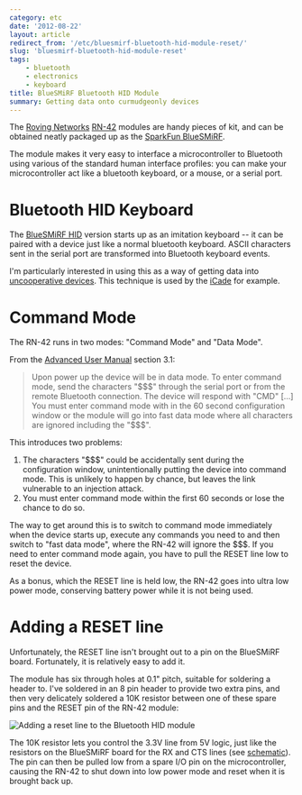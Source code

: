 ```yaml
---
category: etc
date: '2012-08-22'
layout: article
redirect_from: '/etc/bluesmirf-bluetooth-hid-module-reset/'
slug: 'bluesmirf-bluetooth-hid-module-reset'
tags:
    - bluetooth
    - electronics
    - keyboard
title: BlueSMiRF Bluetooth HID Module
summary: Getting data onto curmudgeonly devices
---
```


The [Roving Networks](http://rovingnetworks.com/)
[RN-42](http://www.rovingnetworks.com/products/RN_42) modules are handy
pieces of kit, and can be obtained neatly packaged up as the [SparkFun
BlueSMiRF](https://www.sparkfun.com/categories/115).

The module makes it very easy to interface a microcontroller to
Bluetooth using various of the standard human interface profiles: you
can make your microcontroller act like a bluetooth keyboard, or a mouse,
or a serial port.

Bluetooth HID Keyboard
======================

The [BlueSMiRF HID](https://www.sparkfun.com/products/10938) version
starts up as an imitation keyboard -- it can be paired with a device
just like a normal bluetooth keyboard. ASCII characters sent in the
serial port are transformed into Bluetooth keyboard events.

I'm particularly interested in using this as a way of getting data into
[uncooperative devices](http://www.apple.com/ipad/ios/). This technique
is used by the
[iCade](http://www.thinkgeek.com/files/iCADE/iCade_Dev_Resource_v1_3.pdf)
for example.

Command Mode
============

The RN-42 runs in two modes: "Command Mode" and "Data Mode".

From the [Advanced User
Manual](http://www.rovingnetworks.com/resources/download/47/Advanced_User_Manual)
section 3.1:

> Upon power up the device will be in data mode. To enter command mode,
> send the characters "\$\$\$" through the serial port or from the
> remote Bluetooth connection. The device will respond with "CMD"
> \[...\] You must enter command mode with in the 60 second
> configuration window or the module will go into fast data mode where
> all characters are ignored including the "\$\$\$".

This introduces two problems:

1.  The characters "\$\$\$" could be accidentally sent during the
    configuration window, unintentionally putting the device into
    command mode. This is unlikely to happen by chance, but leaves the
    link vulnerable to an injection attack.
2.  You must enter command mode within the first 60 seconds or lose the
    chance to do so.

The way to get around this is to switch to command mode immediately when
the device starts up, execute any commands you need to and then switch
to "fast data mode", where the RN-42 will ignore the \$\$\$. If you need
to enter command mode again, you have to pull the RESET line low to
reset the device.

As a bonus, which the RESET line is held low, the RN-42 goes into ultra
low power mode, conserving battery power while it is not being used.

Adding a RESET line
===================

Unfortunately, the RESET line isn't brought out to a pin on the
BlueSMiRF board. Fortunately, it is relatively easy to add it.

The module has six through holes at 0.1" pitch, suitable for soldering a
header to. I've soldered in an 8 pin header to provide two extra pins,
and then very delicately soldered a 10K resistor between one of these
spare pins and the RESET pin of the RN-42 module:

![Adding a reset line to the Bluetooth HID
module](bluesmirf-bluetooth-hid-module-reset.jpg)

The 10K resistor lets you control the 3.3V line from 5V logic, just like
the resistors on the BlueSMiRF board for the RX and CTS lines (see
[schematic](https://www.sparkfun.com/datasheets/RF/BlueSMiRF-Gold-ChipAnt-v1.pdf)).
The pin can then be pulled low from a spare I/O pin on the
microcontroller, causing the RN-42 to shut down into low power mode and
reset when it is brought back up.
